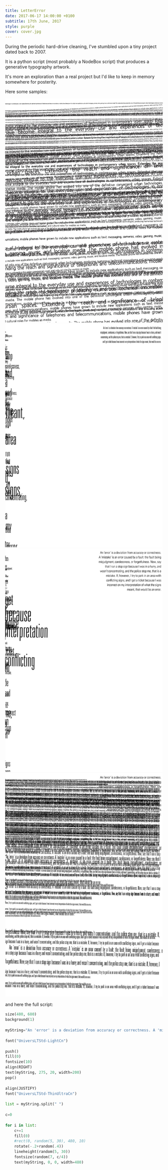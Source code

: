 ```yaml
---
title: LetterError
date: 2017-06-17 14:00:00 +0100
subtitle: 17th June, 2017
style: purple
cover: cover.jpg
---
```


During the periodic hard-drive cleaning, I've stumbled upon a tiny project dated back to 2007. 

It is a python script (most probably a NodeBox script) that produces a generative typography artwork. 

It's more an exploration than a real project but I'd like to keep in memory somewhere for posterity.

Here some samples:

<div class="grid four">
<div class="grid_item"><img src="../assets/posts/letter-error/letterError-1.jpg" /></div>
<div class="grid_item"><img src="../assets/posts/letter-error/letterError-2.jpg" /></div>
<div class="grid_item"><img src="../assets/posts/letter-error/letterError-3.jpg" /></div>
<div class="grid_item"><img src="../assets/posts/letter-error/letterError-4.jpg" /></div>
</div>

and here the full script:

```python
size(480, 680)
background(1)

myString="An 'error' is a deviation from accuracy or correctness. A 'mistake' is an error caused by a fault: the fault being misjudgment, carelessness, or forgetfulness. Now, say that I run a stop sign because I was in a hurry, and wasn't concentrating, and the police stop me, that is a mistake. If, however, I try to park in an area with conflicting signs, and I get a ticket because I was incorrect on my interpretation of what the signs meant, that would be an error."

font("UniversLTStd-LightCn")

push()
fill(0)
fontsize(10)
align(RIGHT)
text(myString, 275, 20, width=200)
pop()

align(JUSTIFY)
font("UniversLTStd-ThinUltraCn")

list = myString.split(" ")

c=0

for i in list:
    c+=1
    fill(0)
    #rect(0, random(5, 30), 480, 10)
    rotate(-.2+random(.4))
    lineheight(random(5, 30))
    fontsize(random(7, c/4))
    text(myString, 0, 0, width=480)
```



